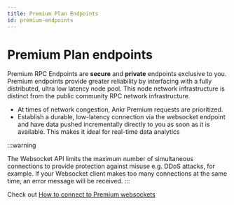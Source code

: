 ```yaml
---
title: Premium Plan Endpoints
id: premium-endpoints
---
```


# Premium Plan endpoints

Premium RPC Endpoints are **secure** and **private** endpoints exclusive to you. Premium endpoints provide greater reliability by interfacing with a fully distributed, ultra low latency node pool. This node network infrastructure is distinct from the public community RPC network infrastructure. 

* At times of network congestion, Ankr Premium requests are prioritized.&#x20;
* Establish a durable, low-latency connection via the websocket endpoint and have data pushed incrementally directly to you as soon as it is available. This makes it ideal for real-time data analytics

:::warning

The Websocket API limits the maximum number of simultaneous connections to provide protection against misuse e.g. DDoS attacks, for example. If your Websocket client makes too many connections at the same time, an error message will be received.
:::

Check out [How to connect to Premium websockets](../../guides/websocket-premium)
